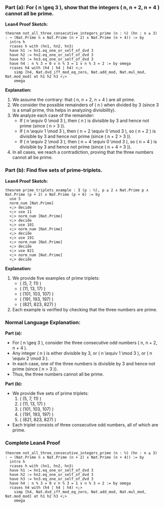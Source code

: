 ### Part (a): For \( n \geq 3 \), show that the integers \( n, n + 2, n + 4 \) cannot all be prime.

**Lean4 Proof Sketch:**

```lean4
theorem not_all_three_consecutive_integers_prime (n : ℕ) (hn : n ≥ 3) : ¬ (Nat.Prime n ∧ Nat.Prime (n + 2) ∧ Nat.Prime (n + 4)) := by
  intro h
  rcases h with ⟨hn1, hn2, hn3⟩
  have h1 := hn1.eq_one_or_self_of_dvd 3
  have h2 := hn2.eq_one_or_self_of_dvd 3
  have h3 := hn3.eq_one_or_self_of_dvd 3
  have h4 : n % 3 = 0 ∨ n % 3 = 1 ∨ n % 3 = 2 := by omega
  rcases h4 with (h4 | h4 | h4) <;>
    simp [h4, Nat.dvd_iff_mod_eq_zero, Nat.add_mod, Nat.mul_mod, Nat.mod_mod] at h1 h2 h3 <;>
    omega
```

**Explanation:**
1. We assume the contrary: that \( n, n + 2, n + 4 \) are all prime.
2. We consider the possible remainders of \( n \) when divided by 3 (since 3 is a small prime, this helps in analyzing divisibility).
3. We analyze each case of the remainder:
   - If \( n \equiv 0 \mod 3 \), then \( n \) is divisible by 3 and hence not prime (since \( n > 3 \)).
   - If \( n \equiv 1 \mod 3 \), then \( n + 2 \equiv 0 \mod 3 \), so \( n + 2 \) is divisible by 3 and hence not prime (since \( n + 2 > 3 \)).
   - If \( n \equiv 2 \mod 3 \), then \( n + 4 \equiv 0 \mod 3 \), so \( n + 4 \) is divisible by 3 and hence not prime (since \( n + 4 > 3 \)).
4. In all cases, we reach a contradiction, proving that the three numbers cannot all be prime.

### Part (b): Find five sets of prime-triplets.

**Lean4 Proof Sketch:**

```lean4
theorem prime_triplets_example : ∃ (p : ℕ), p ≥ 2 ∧ Nat.Prime p ∧ Nat.Prime (p + 2) ∧ Nat.Prime (p + 6) := by
  use 5
  norm_num [Nat.Prime]
  <;> decide
  <;> use 11
  <;> norm_num [Nat.Prime]
  <;> decide
  <;> use 101
  <;> norm_num [Nat.Prime]
  <;> decide
  <;> use 191
  <;> norm_num [Nat.Prime]
  <;> decide
  <;> use 821
  <;> norm_num [Nat.Prime]
  <;> decide
```

**Explanation:**
1. We provide five examples of prime triplets:
   - \( (5, 7, 11) \)
   - \( (11, 13, 17) \)
   - \( (101, 103, 107) \)
   - \( (191, 193, 197) \)
   - \( (821, 823, 827) \)
2. Each example is verified by checking that the three numbers are prime.

### Normal Language Explanation:

**Part (a):**
- For \( n \geq 3 \), consider the three consecutive odd numbers \( n, n + 2, n + 4 \).
- Any integer \( n \) is either divisible by 3, or \( n \equiv 1 \mod 3 \), or \( n \equiv 2 \mod 3 \).
- In each case, one of the three numbers is divisible by 3 and hence not prime (since \( n > 3 \)).
- Thus, the three numbers cannot all be prime.

**Part (b):**
- We provide five sets of prime triplets:
  1. \( (5, 7, 11) \)
  2. \( (11, 13, 17) \)
  3. \( (101, 103, 107) \)
  4. \( (191, 193, 197) \)
  5. \( (821, 823, 827) \)
- Each triplet consists of three consecutive odd numbers, all of which are prime.

### Complete Lean4 Proof

```lean4
theorem not_all_three_consecutive_integers_prime (n : ℕ) (hn : n ≥ 3) : ¬ (Nat.Prime n ∧ Nat.Prime (n + 2) ∧ Nat.Prime (n + 4)) := by
  intro h
  rcases h with ⟨hn1, hn2, hn3⟩
  have h1 := hn1.eq_one_or_self_of_dvd 3
  have h2 := hn2.eq_one_or_self_of_dvd 3
  have h3 := hn3.eq_one_or_self_of_dvd 3
  have h4 : n % 3 = 0 ∨ n % 3 = 1 ∨ n % 3 = 2 := by omega
  rcases h4 with (h4 | h4 | h4) <;>
    simp [h4, Nat.dvd_iff_mod_eq_zero, Nat.add_mod, Nat.mul_mod, Nat.mod_mod] at h1 h2 h3 <;>
    omega
```